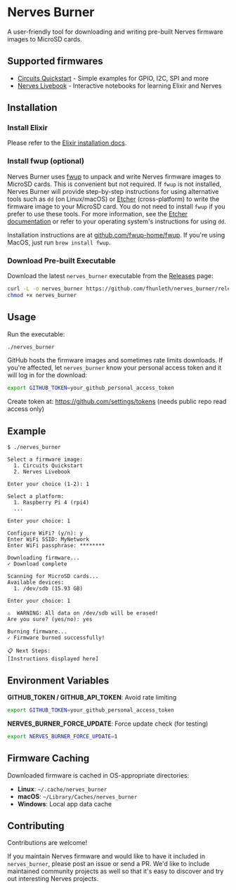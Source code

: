 # Nerves Burner

A user-friendly tool for downloading and writing pre-built Nerves firmware images to MicroSD cards.

## Supported firmwares

* [Circuits Quickstart](https://github.com/elixir-circuits/circuits_quickstart) - Simple examples for GPIO, I2C, SPI and more
* [Nerves Livebook](https://github.com/nerves-livebook/nerves_livebook) - Interactive notebooks for learning Elixir and Nerves

## Installation

### Install Elixir

Please refer to the [Elixir installation docs](https://elixir-lang.org/install.html).

### Install fwup (optional)

Nerves Burner uses [fwup](https://github.com/fwup-home/fwup) to unpack and write
Nerves firmware images to MicroSD cards. This is convenient but not required.
If `fwup` is not installed, Nerves Burner will provide step-by-step instructions for using alternative tools such as `dd` (on Linux/macOS) or [Etcher](https://www.balena.io/etcher/) (cross-platform) to write the firmware image to your MicroSD card. You do not need to install `fwup` if you prefer to use these tools.
For more information, see the [Etcher documentation](https://github.com/balena-io/etcher) or refer to your operating system's instructions for using `dd`.

Installation instructions are at
[github.com/fwup-home/fwup](https://github.com/fwup-home/fwup#installing). If
you're using MacOS, just run `brew install fwup`.

### Download Pre-built Executable

Download the latest `nerves_burner` executable from the [Releases](https://github.com/fhunleth/nerves_burner/releases) page:

```bash
curl -L -o nerves_burner https://github.com/fhunleth/nerves_burner/releases/latest/download/nerves_burner
chmod +x nerves_burner
```

## Usage

Run the executable:

```bash
./nerves_burner
```

GitHub hosts the firmware images and sometimes rate limits downloads. If you're
affected, let `nerves_burner` know your personal access token and it will log in
for the download:

```bash
export GITHUB_TOKEN=your_github_personal_access_token
```
Create token at: https://github.com/settings/tokens (needs public repo read access only)

## Example

```
$ ./nerves_burner

Select a firmware image:
  1. Circuits Quickstart
  2. Nerves Livebook

Enter your choice (1-2): 1

Select a platform:
  1. Raspberry Pi 4 (rpi4)
  ...

Enter your choice: 1

Configure WiFi? (y/n): y
Enter WiFi SSID: MyNetwork
Enter WiFi passphrase: ********

Downloading firmware...
✓ Download complete

Scanning for MicroSD cards...
Available devices:
  1. /dev/sdb (15.93 GB)

Enter your choice: 1

⚠️  WARNING: All data on /dev/sdb will be erased!
Are you sure? (yes/no): yes

Burning firmware...
✓ Firmware burned successfully!

📋 Next Steps:
[Instructions displayed here]
```

## Environment Variables

**GITHUB_TOKEN / GITHUB_API_TOKEN**: Avoid rate limiting
```bash
export GITHUB_TOKEN=your_github_personal_access_token
```

**NERVES_BURNER_FORCE_UPDATE**: Force update check (for testing)
```bash
export NERVES_BURNER_FORCE_UPDATE=1
```

## Firmware Caching

Downloaded firmware is cached in OS-appropriate directories:

- **Linux**: `~/.cache/nerves_burner`
- **macOS**: `~/Library/Caches/nerves_burner`
- **Windows**: Local app data cache

## Contributing

Contributions are welcome!

If you maintain Nerves firmware and would like to have it included in
`nerves_burner`, please post an issue or send a PR. We'd like to include
maintained community projects as well so that it's easy to discover and try out
interesting Nerves projects.

